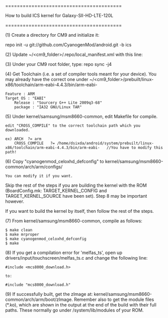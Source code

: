  ========================================
 
   How to build ICS kernel for Galaxy-SII-HD-LTE-120L
 
 ======================================== 
 
 
 (1) Create a directory for CM9 and initialize it:  

 repo init -u  git://github.com/CyanogenMod/android.git -b ics


(2) Update ~/<cm9_folder>/.repo/local_manifest.xml with this line:

  <project name="CyanogenMod/android_kernel_samsung_msm8660-common" path="kernel/samsung/msm8660-common" remote="github" revision="ics" />


(3) Under your CM9 root folder, type:  repo sync -j4


(4) Get Toolchain (i.e. a set of compiler tools meant for your device).  You may already have the correct one under ~/<cm9_folder>/prebuilt/linux-x86/toolchain/arm-eabi-4.4.3/bin/arm-eabi-
	    	
   	Feature : ARM
	Target OS : "EABI"
        Release : "Sourcery G++ Lite 2009q3-68"
        package : "IA32 GNU/Linux TAR"


(5) Under kernel/samsung/msm8660-common, edit Makefile for compile.

    edit "CROSS_COMPILE" to the correct toolchain path which you downloaded.

    ex) ARCH  ?= arm
        CROSS_COMPILE	?= /home/dsixda/android/system/prebuilt/linux-x86/toolchain/arm-eabi-4.4.3/bin/arm-eabi-   //You have to modify this path!


(6) Copy "cyanogenmod_celoxhd_defconfig" to kernel/samsung/msm8660-common/arch/arm/configs/

    You can modify it if you want.


Skip the rest of the steps if you are building the kernel with the ROM (BoardConfig.mk: TARGET_KERNEL_CONFIG and TARGET_KERNEL_SOURCE have been set).  Step 8 may be important however.

If you want to build the kernel by itself, then follow the rest of the steps.


(7) From kernel/samsung/msm8660-common, compile as follows:

    $ make clean
    $ make mrproper
    $ make cyanogenmod_celoxhd_defconfig
    $ make


(8) If you get a compilation error for 'melfas_ts', open up drivers/input/touchscreen/melfas_ts.c and change the following line:

	#include <mcs8000_download.h>

	to:

	#include "mcs8000_download.h"


(9) If successfully built, get the zImage at: kernel/samsung/msm8660-common/arch/arm/boot/zImage.  Remember also to get the module files (*.ko), which are shown in the output at the end of the build with their full paths.  These normally go under /system/lib/modules of your ROM.
 